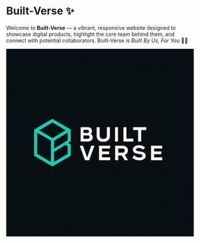 # Built-Verse ✨

Welcome to **Built-Verse** — a vibrant, responsive website designed to showcase digital products, highlight the core team behind them, and connect with potential collaborators. Built-Verse is *Built By Us, For You* 🎨🤝

![Built-Verse Banner](logo.png)
